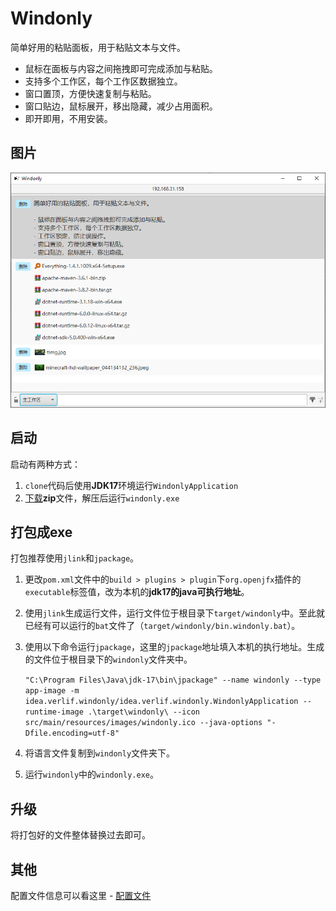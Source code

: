 # Windonly

简单好用的粘贴面板，用于粘贴文本与文件。

- 鼠标在面板与内容之间拖拽即可完成添加与粘贴。
- 支持多个工作区，每个工作区数据独立。
- 窗口置顶，方便快速复制与粘贴。
- 窗口贴边，鼠标展开，移出隐藏，减少占用面积。
- 即开即用，不用安装。

## 图片

![主要页面](docs/images/mainWindow.png)

## 启动

启动有两种方式：

1. `clone`代码后使用**JDK17**环境运行`WindonlyApplication`
2. [下载](https://github.com/Verlif/windonly/releases)**zip**文件，解压后运行`windonly.exe`

## 打包成exe

打包推荐使用`jlink`和`jpackage`。

1. 更改`pom.xml`文件中的`build > plugins > plugin`下`org.openjfx`插件的`executable`标签值，改为本机的**jdk17的java可执行地址**。
2. 使用`jlink`生成运行文件，运行文件位于根目录下`target/windonly`中。至此就已经有可以运行的`bat`文件了（`target/windonly/bin.windonly.bat`）。
3. 使用以下命令运行`jpackage`，这里的`jpackage`地址填入本机的执行地址。生成的文件位于根目录下的`windonly`文件夹中。

    `"C:\Program Files\Java\jdk-17\bin\jpackage" --name windonly --type app-image -m idea.verlif.windonly/idea.verlif.windonly.WindonlyApplication --runtime-image .\target\windonly\ --icon src/main/resources/images/windonly.ico --java-options "-Dfile.encoding=utf-8"`

4. 将语言文件复制到`windonly`文件夹下。
5. 运行`windonly`中的`windonly.exe`。

## 升级

将打包好的文件整体替换过去即可。

## 其他

配置文件信息可以看这里 - [配置文件](./docs/config.md)
